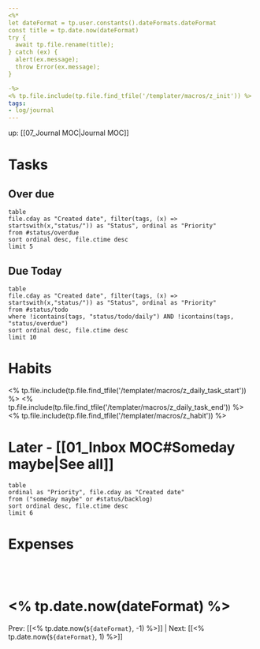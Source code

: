 ```yaml
---
<%*
let dateFormat = tp.user.constants().dateFormats.dateFormat
const title = tp.date.now(dateFormat)
try {
  await tp.file.rename(title);
} catch (ex) {
  alert(ex.message);
  throw Error(ex.message);
}

-%>
<% tp.file.include(tp.file.find_tfile('/templater/macros/z_init')) %>
tags:
- log/journal
---
```

up: [[07_Journal MOC|Journal MOC]]
# Tasks
## Over due
```dataview
table
file.cday as "Created date", filter(tags, (x) => startswith(x,"status/")) as "Status", ordinal as "Priority"
from #status/overdue
sort ordinal desc, file.ctime desc
limit 5
```
## Due Today
```dataview
table
file.cday as "Created date", filter(tags, (x) => startswith(x,"status/")) as "Status", ordinal as "Priority"
from #status/todo
where !icontains(tags, "status/todo/daily") AND !icontains(tags, "status/overdue")
sort ordinal desc, file.ctime desc
limit 10
```

# Habits

<% tp.file.include(tp.file.find_tfile('/templater/macros/z_daily_task_start')) %>
<% tp.file.include(tp.file.find_tfile('/templater/macros/z_daily_task_end')) %>
<% tp.file.include(tp.file.find_tfile('/templater/macros/z_habit')) %>

# Later - [[01_Inbox MOC#Someday maybe|See all]]

```dataview
table
ordinal as "Priority", file.cday as "Created date"
from ("someday maybe" or #status/backlog)
sort ordinal desc, file.ctime desc
limit 6
```


# Expenses


<br />
<br />



# <% tp.date.now(dateFormat) %>

Prev: [[<%  tp.date.now(`${dateFormat}`, -1) %>]] | Next: [[<%  tp.date.now(`${dateFormat}`, 1) %>]]
